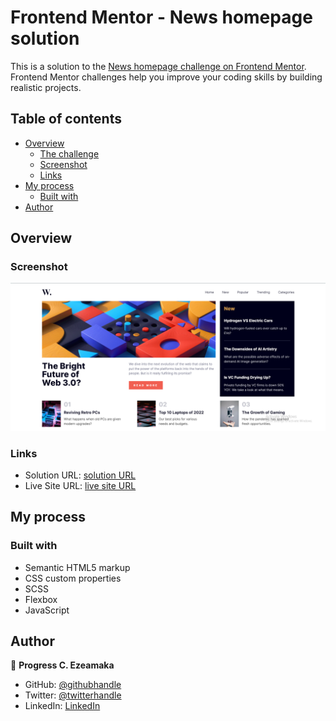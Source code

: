 # Frontend Mentor - News homepage solution

This is a solution to the [News homepage challenge on Frontend Mentor](https://www.frontendmentor.io/challenges/news-homepage-H6SWTa1MFl). Frontend Mentor challenges help you improve your coding skills by building realistic projects.

## Table of contents

- [Overview](#overview)
  - [The challenge](#the-challenge)
  - [Screenshot](#screenshot)
  - [Links](#links)
- [My process](#my-process)
  - [Built with](#built-with)
- [Author](#author)

## Overview

### Screenshot

![](./assets/images/Screenshot%20.png)

### Links

- Solution URL: [solution URL](https://github.com/Progress2002/News-homepage.git)
- Live Site URL: [live site URL](https://progress2002.github.io/News-homepage/)

## My process

### Built with

- Semantic HTML5 markup
- CSS custom properties
- SCSS
- Flexbox
- JavaScript

## Author

👤 **Progress C. Ezeamaka**

- GitHub: [@githubhandle](https://github.com/Progress2002)
- Twitter: [@twitterhandle](https://twitter.com/Progress_2002)
- LinkedIn: [LinkedIn](https://www.linkedin.com/in/progress-ezeamaka-27b114247)

